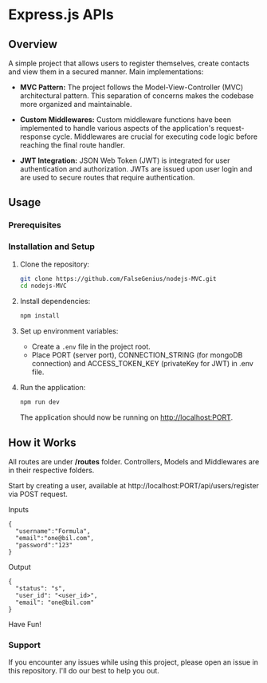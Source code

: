 
# Express.js APIs

## Overview

A simple project that allows users to register themselves, create contacts and view them in a secured manner. Main implementations:

- **MVC Pattern:**
  The project follows the Model-View-Controller (MVC) architectural pattern. This separation of concerns makes the codebase more organized and maintainable.

- **Custom Middlewares:**
  Custom middleware functions have been implemented to handle various aspects of the application's request-response cycle. Middlewares are crucial for executing code logic before reaching the final route handler.

- **JWT Integration:**
  JSON Web Token (JWT) is integrated for user authentication and authorization. JWTs are issued upon user login and are used to secure routes that require authentication.


## Usage

### Prerequisites


### Installation and Setup


1. Clone the repository:

    ```bash
    git clone https://github.com/FalseGenius/nodejs-MVC.git
    cd nodejs-MVC
    ```

2. Install dependencies:

    ```bash
    npm install
    ```

3. Set up environment variables:
   - Create a `.env` file in the project root.
   - Place PORT (server port), CONNECTION_STRING (for mongoDB connection) and ACCESS_TOKEN_KEY (privateKey for JWT) in .env file.

4. Run the application:

    ```bash
    npm run dev
    ```

    The application should now be running on [http://localhost:PORT](http://localhost:5000).



## How it Works

All routes are under **/routes** folder. Controllers, Models and Middlewares are in their respective folders.

Start by creating a user, available at http://localhost:PORT/api/users/register via POST request.

Inputs
```
{
  "username":"Formula",
  "email":"one@bil.com",
  "password":"123"
}
```

Output
```
{
  "status": "s",
  "user_id": "<user_id>",
  "email": "one@bil.com"
}
```

Have Fun!

### Support

If you encounter any issues while using this project, please open an issue in this repository. I'll do our best to help you out.

